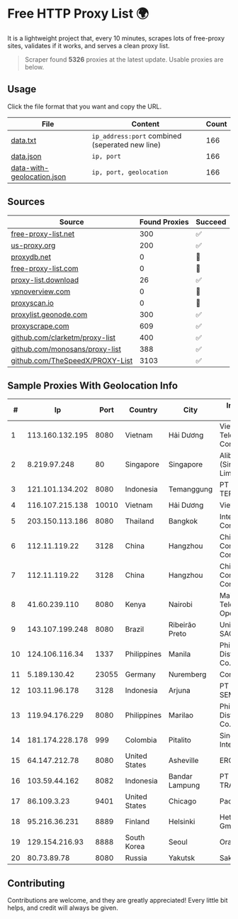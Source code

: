 
# Free HTTP Proxy List 🌍

It is a lightweight project that, every 10 minutes, scrapes lots of free-proxy sites, validates if it works, and serves a clean proxy list.


> Scraper found **5326** proxies at the latest update. Usable proxies are below.

## Usage

Click the file format that you want and copy the URL.


|File|Content|Count|
|----|-------|-----|
|[data.txt](https://raw.githubusercontent.com/themiralay/Proxy-List-World/master/data.txt)|`ip_address:port` combined (seperated new line)|166|
|[data.json](https://raw.githubusercontent.com/themiralay/Proxy-List-World/master/data.json)|`ip, port`|166|
|[data-with-geolocation.json](https://raw.githubusercontent.com/themiralay/Proxy-List-World/master/data-with-geolocation.json)|`ip, port, geolocation`|166|

## Sources

|Source|Found Proxies|Succeed|
|------|-------------|-------|
|[free-proxy-list.net](https://free-proxy-list.net)|300|✅|
|[us-proxy.org](https://www.us-proxy.org)|200|✅|
|[proxydb.net](http://proxydb.net)|0|🚫|
|[free-proxy-list.com](https://free-proxy-list.com/?page=&port=&type%5B%5D=http&type%5B%5D=https&up_time=0&search=Search)|0|🚫|
|[proxy-list.download](https://www.proxy-list.download/HTTP)|26|✅|
|[vpnoverview.com](https://vpnoverview.com/privacy/anonymous-browsing/free-proxy-servers)|0|🚫|
|[proxyscan.io](https://www.proxyscan.io)|0|🚫|
|[proxylist.geonode.com](https://proxylist.geonode.com/api/proxy-list?limit=300&page=1&sort_by=lastChecked&sort_type=desc&protocols=http,https)|300|✅|
|[proxyscrape.com](https://api.proxyscrape.com/v2/?request=displayproxies&protocol=http&timeout=10000&country=all&ssl=all&anonymity=all)|609|✅|
|[github.com/clarketm/proxy-list](https://raw.githubusercontent.com/clarketm/proxy-list/master/proxy-list-raw.txt)|400|✅|
|[github.com/monosans/proxy-list](https://raw.githubusercontent.com/monosans/proxy-list/main/proxies/http.txt)|388|✅|
|[github.com/TheSpeedX/PROXY-List](https://raw.githubusercontent.com/TheSpeedX/PROXY-List/master/http.txt)|3103|✅|


## Sample Proxies With Geolocation Info

|#|Ip|Port|Country|City|Internet Service Provider|
|-|--|----|-------|----|-------------------------|
|1|113.160.132.195|8080|Vietnam|Hải Dương|VietNam Post and Telecom Corporation|
|2|8.219.97.248|80|Singapore|Singapore|Alibaba Cloud (Singapore) Private Limited|
|3|121.101.134.202|8080|Indonesia|Temanggung|PT SELARAS CITRA TERABIT|
|4|116.107.215.138|10010|Vietnam|Hải Dương|Viettel Corporation|
|5|203.150.113.186|8080|Thailand|Bangkok|Internet Thailand Company Ltd.|
|6|112.11.119.22|3128|China|Hangzhou|China Mobile Communications Corporation|
|7|112.11.119.22|3128|China|Hangzhou|China Mobile Communications Corporation|
|8|41.60.239.110|8080|Kenya|Nairobi|Maintainer Liquid Telecommunications Operations Limited|
|9|143.107.199.248|8080|Brazil|Ribeirão Preto|Universidade De SAO Paulo|
|10|124.106.116.34|1337|Philippines|Manila|Philippine Long Distance Telephone Co.|
|11|5.189.130.42|23055|Germany|Nuremberg|Contabo GmbH|
|12|103.11.96.178|3128|Indonesia|Arjuna|PT SKYLINE SEMESTA|
|13|119.94.176.229|8080|Philippines|Marilao|Philippine Long Distance Telephone Co.|
|14|181.174.228.178|999|Colombia|Pitalito|Sinergy Soluciones Integrales|
|15|64.147.212.78|8080|United States|Asheville|ERC Broadband|
|16|103.59.44.162|8082|Indonesia|Bandar Lampung|PT INDONESIA TRANS NETWORK|
|17|86.109.3.23|9401|United States|Chicago|Packet Host, Inc.|
|18|95.216.36.231|8889|Finland|Helsinki|Hetzner Online GmbH|
|19|129.154.216.93|8888|South Korea|Seoul|Oracle Corporation|
|20|80.73.89.78|8080|Russia|Yakutsk|Sakhatelecom|



## Contributing

Contributions are welcome, and they are greatly appreciated! Every
little bit helps, and credit will always be given.

